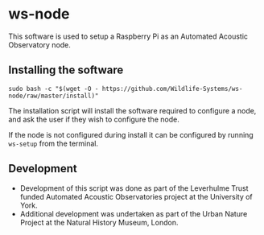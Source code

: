 # ws-node
This software is used to setup a Raspberry Pi as an Automated Acoustic Observatory node.

## Installing the software
`sudo bash -c "$(wget -O - https://github.com/Wildlife-Systems/ws-node/raw/master/install)"`

The installation script will install the software required to configure a node, and ask the user if they wish to configure the node. 

If the node is not configured during install it can be configured by running `ws-setup` from the terminal.

## Development
* Development of this script was done as part of the Leverhulme Trust funded Automated Acoustic Observatories project at the University of York.
* Additional development was undertaken as part of the Urban Nature Project at the Natural History Museum, London.
